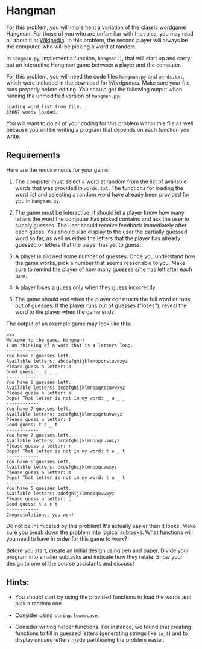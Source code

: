 # Hangman

For this problem, you will implement a variation of the classic wordgame
Hangman. For those of you who are unfamiliar with the rules, you may read all
about it at [Wikipedia]. In this problem, the second player will always be the computer,
who will be picking a word at random.

[Wikipedia]: http://en.wikipedia.org/wiki/Hangman_(game)

In `hangman.py`, implement a function, `hangman()`, that will start up and
carry out an interactive Hangman game between a player and the computer.

For this problem, you will need the code files `hangman.py` and `words.txt`,
which were included in the download for *Wordgames*. Make sure your file runs
properly before editing. You should get the following output when running the
unmodified version of `hangman.py`.

    Loading word list from file...
    83667 words loaded.

You will want to do all of your coding for this problem within this
file as well because you will be writing a program that depends on
each function you write.

## Requirements

Here are the requirements for your game:

1. The computer must select a word at random from the list of available words
that was provided in `words.txt`. The functions for loading the word list and
selecting a random word have already been provided for you in `hangman.py`.

2. The game must be interactive: it should let a player know how many letters
the word the computer has picked contains and ask the user to supply guesses.
The user should receive feedback immediately after each guess. You should also
display to the user the partially guessed word so far, as well as either the
letters that the player has already guessed or letters that the player has yet
to guess.

3. A player is allowed some number of guesses. Once you understand how the game
works, pick a number that seems reasonable to you. Make sure to remind the
player of how many guesses s/he has left after each turn.

4. A player loses a guess only when they guess incorrectly.

5. The game should end when the player constructs the full word or runs out of
guesses. If the player runs out of guesses ("loses"), reveal the word to the
player when the game ends.

The output of an example game may look like this:

    >>>
    Welcome to the game, Hangman!
    I am thinking of a word that is 4 letters long.
    -------------
    You have 8 guesses left.
    Available letters: abcdefghijklmnopqrstuvwxyz
    Please guess a letter: a
    Good guess: _ a _ _
    ------------
    You have 8 guesses left.
    Available letters: bcdefghijklmnopqrstuvwxyz
    Please guess a letter: s
    Oops! That letter is not in my word: _ a _ _
    ------------
    You have 7 guesses left.
    Available letters: bcdefghijklmnopqrtuvwxyz
    Please guess a letter: t
    Good guess: t a _ t
    ------------
    You have 7 guesses left.
    Available letters: bcdefghijklmnopqruvwxyz
    Please guess a letter: r
    Oops! That letter is not in my word: t a _ t
    ------------
    You have 6 guesses left.
    Available letters: bcdefghijklmnopquvwxyz
    Please guess a letter: m
    Oops! That letter is not in my word: t a _ t
    ------------
    You have 5 guesses left.
    Available letters: bdefghijklmnopquvwxyz
    Please guess a letter: c
    Good guess: t a c t
    ------------
    Congratulations, you won!

Do not be intimidated by this problem! It's actually easier than it looks. Make
sure you break down the problem into logical subtasks. What functions will you
need to have in order for this game to work?

Before you start, create an initial design using pen and paper. Divide your
program into smaller subtasks and indicate how they relate. Show your design to
one of the course assistants and discuss!

## Hints:

* You should start by using the provided functions to load the words and pick a
  random one.

* Consider using `string.lowercase`.

* Consider writing helper functions. For instance, we found that creating
  functions to fill in guessed letters (generating strings like `ta_t`) and to
  display unused letters made partitioning the problem easier.

